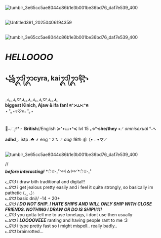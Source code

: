<p align="center">
  
![tumblr_3e65cc5ae8044c86b1e3b001be36bd76_daf7e539_400](https://github.com/user-attachments/assets/45a2360b-05c4-4a04-9a2b-8e4542805352)


<br> ![Untitled391_20250406194359](https://github.com/user-attachments/assets/a34f2fbe-8e94-4231-aa1b-169b3beab2ba)

<br> ![tumblr_3e65cc5ae8044c86b1e3b001be36bd76_daf7e539_400](https://github.com/user-attachments/assets/e8aa864d-b25d-4d17-9020-002fffa8f9b0)


# *HELLOOOO*
## **꧁ᬊ᭄ᬊcyra, kaiᬊ᭄ᬊ꧂**

<br> *ﮩ٨ـﮩﮩ٨ـ♡ﮩ٨ـﮩﮩ٨ـﮩ٨ـﮩﮩ٨ـ♡ﮩ٨ـﮩﮩ٨ـ*
<br> **biggest Kinich, Ajaw & ifa fan! ฅ^>⩊<^ฅ**
<br> ⋆ ˚｡⋆୨♡୧⋆ ˚｡⋆

<br> 🪼⋆.ೃ࿔*:･ **British**//English ≽^•⩊•^≼ lvl 15 ｡𖦹°‧**she/they** ⭑.ᐟ *omnisexual* °˖➴ **adhd** ּ ֶָ֢. istp .☘︎ ⸙ eng ᶻ 𝗓 𐰁 .ᐟ *aug 19th* ദ്ദി（• ˕ •マ.ᐟ

<br>![tumblr_3e65cc5ae8044c86b1e3b001be36bd76_daf7e539_400](https://github.com/user-attachments/assets/ba8a7c0c-646d-4968-8df1-4c9d135139f0)

//<br> ***before interacting!***
<a> *ੈ✩·₊˚༺☆༻*ੈ✩·₊˚
<br> ᓚᘏᗢ i draw bith traditional and digital!! 
<br> ᓚᘏᗢ i get jealous pretty easily and i feel it quite strongly, so basically im pathetic (◞‸ ◟)💧
<br> ᓚᘏᗢ basic dni// -14 + 20+
<br> ᓚᘏᗢ ***I DO NOT SHIP. I HATE SHIPS AND WILL ONLY SHIP WITH CLOSE FRIENDS. NOTHING I DRAW OR DO IS SHIP!!11!***
<br> ᓚᘏᗢ you gotta tell me to use tonetags, i dont use then usually
<br> ᓚᘏᗢ i ***LOOOOVEEE*** ranting and having people rant to me :3
<br> ᓚᘏᗢ i type pretty fast so i might mispell.. really badly.. 
<br> ᓚᘏᗢ brainrotted...

</p>
